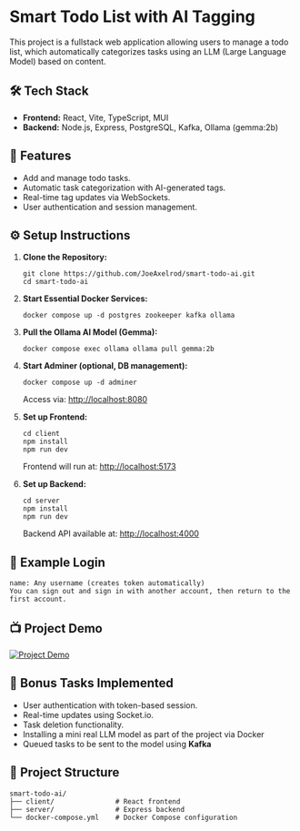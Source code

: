 
Smart Todo List with AI Tagging
===============================

This project is a fullstack web application allowing users to manage a todo list, which automatically categorizes tasks using an LLM (Large Language Model) based on content.

🛠️ Tech Stack
--------------

*   **Frontend:** React, Vite, TypeScript, MUI
*   **Backend:** Node.js, Express, PostgreSQL, Kafka, Ollama (gemma:2b)

🚀 Features
-----------

*   Add and manage todo tasks.
*   Automatic task categorization with AI-generated tags.
*   Real-time tag updates via WebSockets.
*   User authentication and session management.

⚙️ Setup Instructions
---------------------

1.  **Clone the Repository:**
    
        git clone https://github.com/JoeAxelrod/smart-todo-ai.git
        cd smart-todo-ai
    
2.  **Start Essential Docker Services:**
    
        docker compose up -d postgres zookeeper kafka ollama
    
3.  **Pull the Ollama AI Model (Gemma):**
    
        docker compose exec ollama ollama pull gemma:2b
    
4.  **Start Adminer (optional, DB management):**
    
        docker compose up -d adminer
    
    Access via: [http://localhost:8080](http://localhost:8080)
5.  **Set up Frontend:**
    
        cd client
        npm install
        npm run dev
    
    Frontend will run at: [http://localhost:5173](http://localhost:5173)
6.  **Set up Backend:**
    
        cd server
        npm install
        npm run dev
    
    Backend API available at: [http://localhost:4000](http://localhost:4000)

🔑 Example Login
----------------

    name: Any username (creates token automatically)
    You can sign out and sign in with another account, then return to the first account.

📺 Project Demo
---------------

[![Project Demo](https://i9.ytimg.com/vi/WSl_B8qAZyM/mqdefault.jpg?sqp=CNDU5MIG&rs=AOn4CLBuQJk0Cd4hPDchuxkeXMNBHZbkDg&retry=2)](https://www.youtube.com/watch?v=WSl_B8qAZyM)


🎯 Bonus Tasks Implemented
--------------------------

*   User authentication with token-based session.
*   Real-time updates using Socket.io.
*   Task deletion functionality.
*   Installing a mini real LLM model as part of the project via Docker
*   Queued tasks to be sent to the model using **Kafka**

📂 Project Structure
--------------------

```text
smart-todo-ai/
├── client/               # React frontend
├── server/               # Express backend
└── docker-compose.yml    # Docker Compose configuration
```